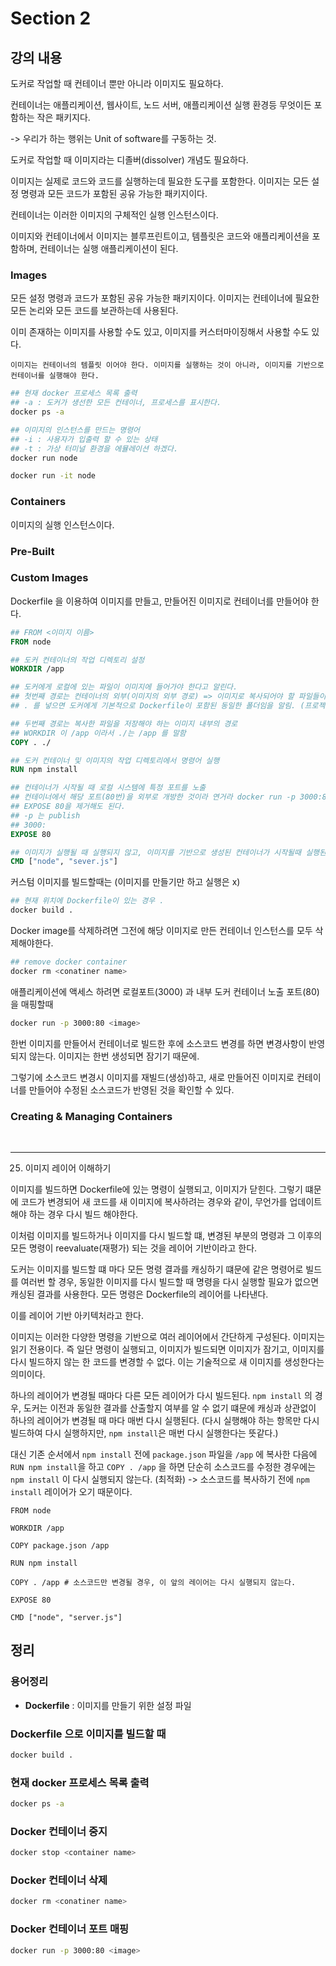 # Section 2

## 강의 내용
도커로 작업할 때 컨테이너 뿐만 아니라 이미지도 필요하다.

컨테이너는 애플리케이션, 웹사이트, 노드 서버, 애플리케이션 실행 환경등 무엇이든 포함하는 작은 패키지다.

-> 우리가 하는 행위는 Unit of software를 구동하는 것.

도커로 작업할 때 이미지라는 디졸버(dissolver) 개념도 필요하다.

이미지는 실제로 코드와 코드를 실행하는데 필요한 도구를 포함한다.
이미지는 모든 설정 명령과 모든 코드가 포함된 공유 가능한 패키지이다.

컨테이너는 이러한 이미지의 구체적인 실행 인스턴스이다.

이미지와 컨테이너에서 이미지는 블루프린트이고, 템플릿은 코드와 애플리케이션을 포함하며, 컨테이너는 실행 애플리케이션이 된다.

### Images 

모든 설정 명령과 코드가 포함된 공유 가능한 패키지이다. 이미지는 컨테이너에 필요한 모든 논리와 모든 코드를 보관하는데 사용된다.

이미 존재하는 이미지를 사용할 수도 있고, 이미지를 커스터마이징해서 사용할 수도 있다.

`
이미지는 컨테이너의 템플릿 이어야 한다. 이미지를 실행하는 것이 아니라, 이미지를 기반으로 컨테이너를 실행해야 한다.
`

```bash
## 현재 docker 프로세스 목록 출력
## -a : 도커가 생선한 모든 컨테이너, 프로세스를 표시한다.
docker ps -a
```

```bash
## 이미지의 인스턴스를 만드는 명령어
## -i : 사용자가 입출력 할 수 있는 상태
## -t : 가상 터미널 환경을 에뮬레이션 하겠다.
docker run node

docker run -it node 
```

### Containers
이미지의 실행 인스턴스이다. 

### Pre-Built

### Custom Images
Dockerfile 을 이용하여 이미지를 만들고, 만들어진 이미지로 컨테이너를 만들어야 한다.
```Dockerfile
## FROM <이미지 이름>
FROM node

## 도커 컨테이너의 작업 디렉토리 설정
WORKDIR /app

## 도커에게 로컬에 있는 파일이 이미지에 들어가야 한다고 알린다.
## 첫번째 경로는 컨테이너의 외부(이미지의 외부 경로) => 이미지로 복사되어야 할 파일들이 있는 곳
## . 를 넣으면 도커에게 기본적으로 Dockerfile이 포함된 동일한 폴더임을 알림. (프로젝트의 모든 폴더, 하위 폴더 및 파일을 복사해야한다고 알림)

## 두번째 경로는 복사한 파일을 저장해야 하는 이미지 내부의 경로
## WORKDIR 이 /app 이라서 ./는 /app 를 말함
COPY . ./

## 도커 컨테이너 및 이미지의 작업 디렉토리에서 명령어 실행
RUN npm install

## 컨테이너가 시작될 때 로컬 시스템에 특정 포트를 노출
## 컨테이너에서 해당 포트(80번)을 외부로 개방한 것이라 연거라 docker run -p 3000:80 <image name> 으로 80번 포트랑 로컬 머신의 포트(3000)을 매핑시켜야 한다.
## EXPOSE 80을 제거해도 된다.
## -p 는 publish 
## 3000:
EXPOSE 80

## 이미지가 실행될 때 실행되지 않고, 이미지를 기반으로 생성된 컨테이너가 시작될때 실행된다. RUN 명령어와 구문이 다르다. 
CMD ["node", "sever.js"]
```

커스텀 이미지를 빌드할때는 (이미지를 만들기만 하고 실행은 x)
```bash
## 현재 위치에 Dockerfile이 있는 경우 .
docker build .
```

Docker image를 삭제하려면 그전에 해당 이미지로 만든 컨테이너 인스턴스를 모두 삭제해야한다.
```bash
## remove docker container
docker rm <conatiner name>
```

애플리케이션에 액세스 하려면 로컬포트(3000) 과 내부 도커 컨테이너 노출 포트(80)을 매핑할때
```bash
docker run -p 3000:80 <image>
```

한번 이미지를 만들어서 컨테이너로 빌드한 후에 소스코드 변경를 하면 변경사항이 반영되지 않는다. 이미지는 한번 생성되면 잠기기 때문에.

그렇기에 소스코드 변경시 이미지를 재빌드(생성)하고, 새로 만들어진 이미지로 컨테이너를 만들어야 수정된 소스코드가 반영된 것을 확인할 수 있다.

### Creating & Managing Containers

<br><hr>

25. 이미지 레이어 이해하기

이미지를 빌드하면 Dockerfile에 있는 명령이 실행되고, 이미지가 닫힌다.
그렇기 떄문에 코드가 변경되어 새 코드를 새 이미지에 복사하려는 경우와 같이, 무언가를 업데이트해야 하는 경우 다시 빌드 해야한다. 

이처럼 이미지를 빌드하거나 이미지를 다시 빌드할 떄, 변경된 부분의 명령과 그 이후의 모든 명령이 reevaluate(재평가) 되는 것을 레이어 기반이라고 한다.

도커는 이미지를 빌드할 떄 마다 모든 명령 결과를 캐싱하기 떄문에 같은 명령어로 빌드를 여러번 할 경우, 동일한 이미지를 다시 빌드할 때 명령을 다시 실행할 필요가 없으면 캐싱된 결과를 사용한다. 모든 명령은 Dockerfile의 레이어를 나타낸다.

이를 레이어 기반 아키텍처라고 한다.

이미지는 이러한 다양한 명령을 기반으로 여러 레이어에서 간단하게 구성된다. 이미지는 읽기 전용이다.
즉 일단 명령이 실행되고, 이미지가 빌드되면 이미지가 잠기고, 이미지를 다시 빌드하지 않는 한 코드를 변경할 수 없다. 이는 기술적으로 새 이미지를 생성한다는 의미이다. 

하나의 레이어가 변경될 때마다 다른 모든 레이어가 다시 빌드된다. `npm install` 의 경우, 도커는 이전과 동일한 결과를 산출할지 여부를 알 수 없기 떄문에 캐싱과 상관없이 하나의 레이어가 변경될 때 마다 매번 다시 실행된다. (다시 실행해야 하는 항목만 다시 빌드하여 다시 실행하지만, `npm install`은 매번 다시 실행한다는 뜻같다.)

대신 기존 순서에서  `npm install` 전에 `package.json` 파일을 `/app` 에 복사한 다음에 `RUN npm install`을 하고 `COPY . /app` 을 하면 단순히 소스코드를 수정한 경우에는 `npm install` 이 다시 실행되지 않는다. (최적화)
-> 소스코드를 복사하기 전에 `npm install` 레이어가 오기 때문이다. 
```docker
FROM node

WORKDIR /app

COPY package.json /app

RUN npm install

COPY . /app # 소스코드만 변경될 경우, 이 앞의 레이어는 다시 실행되지 않는다. 

EXPOSE 80

CMD ["node", "server.js"]
```

## 정리

### 용어정리

* **Dockerfile** : 이미지를 만들기 위한 설정 파일

### Dockerfile 으로 이미지를 빌드할 때
```bash
docker build .
```

### 현재 docker 프로세스 목록 출력
```bash
docker ps -a
```

### Docker 컨테이너 중지
```bash
docker stop <container name>
```

### Docker 컨테이너 삭제
```bash
docker rm <conatiner name>
```

### Docker 컨테이너 포트 매핑
```bash
docker run -p 3000:80 <image>
```